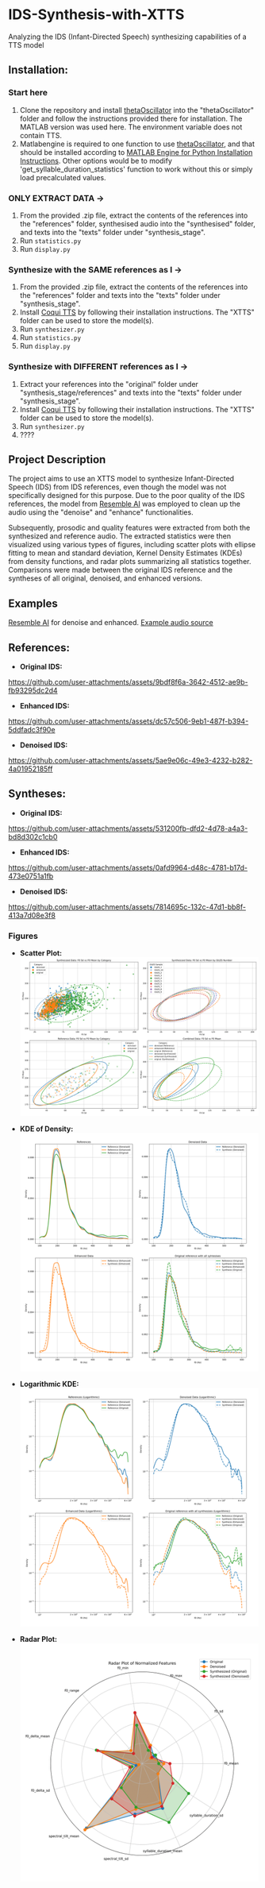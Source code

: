 # IDS-Synthesis-with-XTTS
Analyzing the IDS (Infant-Directed Speech) synthesizing capabilities of a TTS model

## Installation:
### Start here

1. Clone the repository and install [thetaOscillator](https://github.com/orasanen/thetaOscillator/blob/master) into the "thetaOscillator" folder and follow the instructions provided there for installation. The MATLAB version was used here. The environment variable does not contain TTS.
2. Matlabengine is required to one function to use [thetaOscillator](https://github.com/orasanen/thetaOscillator/blob/master), and that should be installed according to [MATLAB Engine for Python Installation Instructions](https://www.mathworks.com/help/matlab/matlab_external/install-the-matlab-engine-for-python.html). Other options would be to modify 'get_syllable_duration_statistics' function to work without this or simply load precalculated values.

### ONLY EXTRACT DATA ->

1. From the provided .zip file, extract the contents of the references into the "references" folder, synthesised audio into the "synthesised" folder, and texts into the "texts" folder under "synthesis_stage".
2. Run `statistics.py`
3. Run `display.py`

### Synthesize with the SAME references as I ->

1. From the provided .zip file, extract the contents of the references into the "references" folder and texts into the "texts" folder under "synthesis_stage".
2. Install [Coqui TTS](https://github.com/coqui-ai/TTS) by following their installation instructions. The "XTTS" folder can be used to store the model(s).
3. Run `synthesizer.py`
4. Run `statistics.py`
5. Run `display.py`

### Synthesize with DIFFERENT references as I ->

1. Extract your references into the "original" folder under "synthesis_stage/references" and texts into the "texts" folder under "synthesis_stage".
2. Install [Coqui TTS](https://github.com/coqui-ai/TTS) by following their installation instructions. The "XTTS" folder can be used to store the model(s).
3. Run `synthesizer.py`
4. ????

## Project Description

The project aims to use an XTTS model to synthesize Infant-Directed Speech (IDS) from IDS references, even though the model was not specifically designed for this purpose. Due to the poor quality of the IDS references, the model from [Resemble AI](https://github.com/resemble-ai/resemble-enhance) was employed to clean up the audio using the "denoise" and "enhance" functionalities.

Subsequently, prosodic and quality features were extracted from both the synthesized and reference audio. The extracted statistics were then visualized using various types of figures, including scatter plots with ellipse fitting to mean and standard deviation, Kernel Density Estimates (KDEs) from density functions, and radar plots summarizing all statistics together. Comparisons were made between the original IDS reference and the syntheses of all original, denoised, and enhanced versions.

## Examples

[Resemble AI](https://github.com/resemble-ai/resemble-enhance) for denoise and enhanced. [Example audio source](https://www.youtube.com/watch?v=F9qS_AZCdgM)

## References:

- **Original IDS:**

https://github.com/user-attachments/assets/9bdf8f6a-3642-4512-ae9b-fb93295dc2d4

- **Enhanced IDS:**

https://github.com/user-attachments/assets/dc57c506-9eb1-487f-b394-5ddfadc3f90e

- **Denoised IDS:**

https://github.com/user-attachments/assets/5ae9e06c-49e3-4232-b282-4a01952185ff

## Syntheses:

- **Original IDS:**

https://github.com/user-attachments/assets/531200fb-dfd2-4d78-a4a3-bd8d302c1cb0

- **Enhanced IDS:**

https://github.com/user-attachments/assets/0afd9964-d48c-4781-b17d-473e0751a1fb

- **Denoised IDS:**
  
https://github.com/user-attachments/assets/7814695c-132c-47d1-bb8f-413a7d08e3f8

### Figures

- **Scatter Plot:**
  ![Scatter Plot](examples/f0_sd_mean_scatter-1.png)

- **KDE of Density:**
  ![KDE of Density](examples/f0_kde_plot-1.png)

- **Logarithmic KDE:**
  ![Logarithmic KDE](examples/f0_logarithmic_kde_plot-1.png)

- **Radar Plot:**
  ![Radar Plot](examples/denoised_concat_9.wav_radar_plot-1.png)
